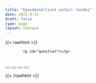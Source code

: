 ```yaml
---
title: "Epäsäännölliset verbit: kaikki"
date: 2021-8-13
draft: false
type: page
layout: tehtava
---
```


<!-- raw html -->
{{< rawhtml >}}
<link rel="stylesheet" type="text/css" href="/css/monivalinta1.css"/>
<body>
<div id="quiz">

            <p id="question"></p>
 <br>
            <div class="buttons">
            <button id="btn0"><span id="choice0"></span></button> 
            <button id="btn1"><span id="choice1"></span></button>
	          <button id="btn2"><span id="choice2"></span></button> 
            <button id="btn3"><span id="choice3"></span></button>     
</div>
</div>

</body>

<script>

function Quiz(questions) {
  this.score = 0;
  this.questions = questions;
  this.questionIndex = 0;
}

Quiz.prototype.getQuestionIndex = function() {
  return this.questions[this.questionIndex];
}

Quiz.prototype.guess = function(answer) {
  if (this.getQuestionIndex().isCorrectAnswer(answer)) {
    this.score++;
  } else {
  displayFinalMessage();}

  this.questionIndex++;
}

Quiz.prototype.isEnded = function() {
  return this.questionIndex === this.questions.length;
}

function startOver() {
  location.reload(true);
}

function Question(text, choices, answer) {
  this.text = text;
  this.choices = choices;
  this.answer = answer;
}

Question.prototype.isCorrectAnswer = function(choice) {
  return this.answer === choice;
}

function populate() {
  if (quiz.isEnded()) {
    showScores();
  } else {
    // show question
    var element = document.getElementById("question");
    element.innerHTML = quiz.getQuestionIndex().text;

    // show options
    var choices = quiz.getQuestionIndex().choices;
    for (var i = 0; i < choices.length; i++) {
      var element = document.getElementById("choice" + i);
      element.innerHTML = choices[i];
      guess("btn" + i, choices[i]);
    }

    showProgress();
  }
}

function guess(id, guess) {
  var button = document.getElementById(id);
  button.onclick = function() {
    quiz.guess(guess);
    populate();
  }
}

function showProgress() {
  var currentQuestionNumber = quiz.questionIndex + 1;
  var element = document.getElementById("progress");
  element.innerHTML = "Question " + currentQuestionNumber + " of " + quiz.questions.length;
}

function showScores() {
  var gameOverHTML = "<h1>Aivan mahtavaa!!</h1>";
  gameOverHTML += "<h2 id='score'> Sait kaikki " + quiz.score + " kohtaa oikein! </h2>"
  var element = document.getElementById("quiz");
  element.innerHTML = gameOverHTML;
}

 function displayFinalMessage(){
  $("#buttons").empty();
  $("#quiz").empty();
  $("#quiz").append('<div id="finalMessage">Oh dear!<br><br>Nyt meni väärin niin että heilahti.<br>Mutta ei se haittaa, kokeile uudestaan!</div>');
  $("#quiz").append('<button id="resetbutton">Takaisin alkuun</button>')
  document.getElementById("resetbutton").onclick = (startOver);
 }

// kysymykset tähän
var questions = [
  new Question("olla: be, was/were, _____", ["was", "be", "been", "were" ], "been"),
  new Question("lyödä, voittaa: beat, beat, _____", ["beat", "beated", "beaten", "bote" ], "beaten"),
  new Question("tulla joksikin: become, became, _____", ["become", "became", "becamed", "becomed"], "become"),
  new Question("alkaa: begin, began, _____", ["begin", "began", "begun", "begon" ], "begun"),
  new Question("lyödä vetoa: bet, bet, _____", ["bet", "bat", "betted", "bot" ], "bet"),
  new Question("purra: bite, bit, _____", ["bit", "bite", "bitted", "bitten" ], "bitten"),
  new Question("puhaltaa, tuulla: blow, blew, _____", ["blow", "blew", "blown", "blewn"], "blown"),
  new Question("rikkoa, särkyä: break, broke, _____", ["break", "broke", "broken", "broked" ], "broken"),
  new Question("tuoda: bring, brought, _____", ["bring", "brought", "brang", "brung" ], "brought"),
  new Question("rakentaa: build, built, _____", ["build", "built", "builded", "builted" ], "built"),
  new Question("ostaa: buy, bought, _____", ["buy", "buyed", "bought", "boughted" ], "bought"),
  new Question("saada/ottaa kiinni: catch, caught, _____", ["catch", "caught", "caughted", "catched" ], "caught"),
  new Question("valita: choose, chose, _____", ["choose", "chose", "chosed", "chosen" ], "chosen"),
  new Question("tulla: come, came, _____", ["come", "came", "comed", "camed" ], "come"),
  new Question("maksaa, olla hintana: cost, cost, _____", ["cost", "costed", "cast", "casted" ], "cost"),
  new Question("leikata: cut, cut, _____", ["cut", "cutted", "cat", "catted" ], "cut"),
  new Question("jakaa: deal, dealt, _____", ["deal", "dealt", "dealed", "dealted" ], "dealt"),
  new Question("tehdä: do, did, _____", ["do", "did", "done", "donned" ], "done"),
  new Question("vetää, piirtää: draw, drew, _____", ["draw", "drew", "drown", "drawn" ], "drawn"),
  new Question("juoda: drink, drank, _____", ["drink", "drank", "drunk", "dranked" ], "drunk"),
  new Question("ajaa: drive, drove, _____", ["drive", "drove", "drawn", "driven" ], "driven"),
  new Question("syödä: eat, ate, _____", ["eat", "ate", "eated", "eaten" ], "eaten"),
  new Question("kaatua, pudota: fall, fell, _____", ["fall", "fell", "fallen", "fellen" ], "fallen"),
  new Question("ruokkia, syöttää: feed, fed, _____", ["feed", "fed", "feeded", "feeden" ], "fed"),
  new Question("tuntea: feel, felt, _____", ["feel", "felt", "feeled", "felted"], "felt"),
  new Question("tapella, riidellä: fight, fought, _____", ["fight", "fought", "fighted", "faught" ], "fought"),
  new Question("löytää: find, found, _____", ["find", "found", "founded", "faund" ], "found"),
  new Question("lentää: fly, flew, _____", ["fly", "flew", "flied", "flown" ], "flown"),
  new Question("unohta: forget, forgot, _____", ["forget", "forgot", "forgotted", "forgotten"], "forgotten"),
  new Question("jäätyä: freeze, froze, _____", ["freeze", "froze", "frozen", "freezed" ], "frozen"),
  new Question("saada: get, got, _____", ["get", "get(ted)", "got(ted)", "got(ten)" ], "got(ten)"),
  new Question("antaa: give, gave, _____", ["give", "gave", "given", "gaven" ], "given"),
  new Question("mennä: go, went, _____", ["go", "went", "gone", "goed" ], "gone"),
  new Question("kasvaa, kasvattaa: grow, grew, _____", ["grow", "grew", "grewn", "grown" ], "grown"),
  new Question("riippua, ripustaa: hang, hung, _____", ["hang", "hung", "hungen", "hanged" ], "hung"),
  new Question("olla, omistaa: have, had, _____", ["have", "had", "haven", "has" ], "had"),
  new Question("kuulla: hear, heard, _____", ["hear", "heard", "heared", "hearn" ], "heard"),
  new Question("piilottaa, piiloutua: hide, hid, _____", ["hide", "hid", "hidden", "hidded" ], "hidden"),
  new Question("lyödä: hit, hit, _____", ["hit", "hitted", "hitten", "hut" ], "hit"),
  new Question("pitää (kiinni): hold, held, _____", ["hold", "held", "holden", "helden" ], "held"),
  new Question("loukata, sattua, satuttaa: hurt, hurt, _____", ["hurt", "hurted", "hurten", "hart" ], "hurt"),
  new Question("pitää, säilyttää: keep, kept, _____", ["keep", "kept", "keeped", "keept" ], "kept"),
  new Question("tietä, tuntea: know, knew, _____", ["know", "knew", "known", "knewn" ], "known"),
  new Question("johtaa: lead, led, _____", ["lead", "led", "leaded", "leaden" ], "led"),
  new Question("lähteä, jättää: leave, left, _____", ["leave", "left", "leaven", "leaved" ], "left"),
  new Question("lainata (jollekkin): lend, lent, _____", ["lend", "lent", "lenten", "lented"], "lent"),
  new Question("antaa, sallia: let, let, _____", ["let", "lat", "lit", "letten" ], "let"),
  new Question("maata, olla: lie, lay, _____", ["lie", "lay", "lain", "lied" ], "lain"),
  new Question("kadota, menettää: lose, lost, _____", ["lose", "lost", "loose", "losen" ], "lost"),
  new Question("tehdä, valmistaa: make, made, _____", ["make", "made", "maden", "maken"], "made"),
  new Question("tarkoittaa: mean, meant, _____", ["mean", "meant", "meanted", "meaned" ], "meant"),
  new Question("tavata: meet, met, _____", ["meet", "met", "meeten", "meat" ], "met"),
  new Question("maksaa: pay, paid, _____", ["pay", "paid", "pain", "payed" ], "paid"),
  new Question("laittaa: put, put, _____", ["put", "putted", "pet", "pat" ], "put"),
  new Question("lopettaa: quit, quit, _____", ["quit", "quitted", "quitten", "quitt" ], "quit"),
  new Question("lukea: read, read, _____", ["read", "readed", "readen", "raid" ], "read"),
  new Question("ratsastaa, ajaa: ride, rode, _____", ["ride", "rode", "ridden", "rodden" ], "ridden"),
  new Question("soida, soittaa: ring, rang, _____", ["ring", "rang", "reng", "rung" ], "rung"),
  new Question("nousta: rise, rose, _____", ["rise", "rose", "risen", "rosen" ], "risen"),
  new Question("juosta: run, ran, _____", ["run", "ran", "runnen", "rannen" ], "run"),
  new Question("sanoa: say, said, _____", ["say", "said", "sain", "sayed" ], "said"),
  new Question("nähdä: see, saw, _____", ["see", "saw", "seen", "sawn" ], "seen"),
  new Question("myydä: sell, sold, _____", ["sell", "sold", "selln", "solln"], "sold"),
  new Question("lähettä: send, sent, _____", ["send", "sent", "sended", "senten" ], "sent"),
  new Question("laittaa, asettaa: set, set, _____", ["set", "seet", "sat", "sit" ], "set"),
  new Question("ravistaa, pudistaa: shake, shook, _____", ["shake", "shook", "shaken", "shoken" ], "shaken"),
  new Question("paistaa, loistaa: shine, shone, _____", ["shine", "shone", "shined", "sheen"], "shone"),
  new Question("ampua, laukaista: shoot, shot, _____", ["shoot", "shot", "shat", "shut" ], "shot"),
  new Question("näyttää: show, showed, _____", ["show", "showed", "shown", "shawn" ], "shown"),
  new Question("sulkea: shut, shut, _____", ["shut", "shat", "shot", "shoot" ], "shut"),
  new Question("laulaa: sing, sang, _____", ["sing", "sang", "sung", "seng" ], "sung"),
  new Question("istua: sit, sat, _____", ["sit", "sat", "sut", "set" ], "sat"),
  new Question("nukkua: sleep, slept, _____", ["sleep", "slept", "sleeped", "sleepen" ], "slept"),
  new Question("puhua: speak, spoke, _____", ["speak", "spoke", "speaken", "spoken" ], "spoken"),
  new Question("viettää, kuluttaa: spend, spent, _____", ["spend", "spent", "spenden", "spenten" ], "spent"),
  new Question("seisoa: stand, stood, _____", ["stand", "stood", "stooden", "standen" ], "stood"),
  new Question("varastaa: steal, stole, _____", ["steal", "stole", "stoled", "stolen" ], "stolen"),
  new Question("pistää, laittaa: stick, stuck, _____", ["stick", "stuck", "stack", "stock" ], "stuck"),
  new Question("uida: swim, swam, _____", ["swim", "swam", "swum", "swom" ], "swum"),
  new Question("ottaa, viedä: take, took, _____", ["take", "took", "taken", "tooken" ], "taken"),
  new Question("opettaa: teach, taught, _____", ["teach", "taught", "teachen", "taughten" ], "taught"),
  new Question("kertoa, käskeä: tell, told, _____", ["tell", "told", "tellen", "tolden" ], "told"),
  new Question("ajatella, luulla: think, thought, _____", ["think", "thought", "thank", "thunk" ], "thought"),
  new Question("heittää: throw, threw, _____", ["throw", "threw", "thrown", "threwn" ], "thrown"),
  new Question("ymmärtää: understand, understood, _____", ["understand", "understood", "understanden", "understooden" ], "understood"),
  new Question("herätä: wake, woke, _____", ["wake", "woke", "waken", "woken" ], "woken"),
  new Question("pitää yllä, käyttää: wear, wore, _____", ["wear", "wore", "wearn", "worn" ], "worn"),
  new Question("voittaa: win, won, _____", ["win", "won", "wan", "wun" ], "won"),
  new Question("kirjoittaa: write, wrote, _____", ["write", "wrote", "written", "wrotten" ], "written"),
  
];

$('.reset').click(startOver);

// create quiz
var quiz = new Quiz(questions);

// display quiz
populate();
</script>

{{< /rawhtml >}}


